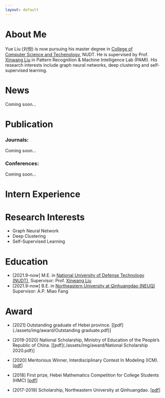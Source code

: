 ```yaml
---
layout: default
---
```


# About Me

Yue Liu (刘悦) is now pursuing his master degree in <a href="https://www.nudt.edu.cn/xysz/jsjxy/index.htm">College of Computer Science and Techenology</a>, NUDT. He is supervised by Prof. <a href="https://xinwangliu.github.io/">Xinwang Liu</a> in Pattern Recognition & Machine Intelligence Lab (PAMI). His research interests include graph neural networks, deep clustering and self-supervised learning.

# News

Coming soon...









# Publication

### Journals: 

Coming soon...



### Conferences: 

Coming soon...









# Intern Experience







# Research Interests

- Graph Neural Network
- Deep Clustering 
- Self-Supervised Learning







# Education

- [2021.9-now] M.E.	in <a href="https://english.nudt.edu.cn/">National University of Defense Technology (NUDT) </a>	Supervisor: Prof. [Xinwang Liu](https://xinwangliu.github.io/)
- [2021.9-now] B.E.     in <a href="https://www.neuq.edu.cn/">Northeastern University at Qinhuangdao (NEUQ)</a>        Supervisor: A.P. Miao Fang





# Award

- [2021] Outstanding graduate of Hebei province. \[[pdf](./assets/img/award/Outstanding graduate.pdf)]

- [2019-2020] National Scholarship, Ministry of Education of the People’s Republic of China. \[[pdf](./assets/img/award/National Scholarship 2020.pdf)]
- [2020] Meritorious Winner, Interdisciplinary Contest In Modeling (ICM). \[[pdf](./assets/img/award/ICM.pdf)]
- [2018] First prize, Hebei Mathematics Competition for College Students (HMC) \[[pdf](./assets/img/award/HMC.pdf)]
- [2017-2019] Scholarship, Northeastern University at Qinhuangdao. \[[pdf](./assets/img/award/Scholarship.pdf)]






